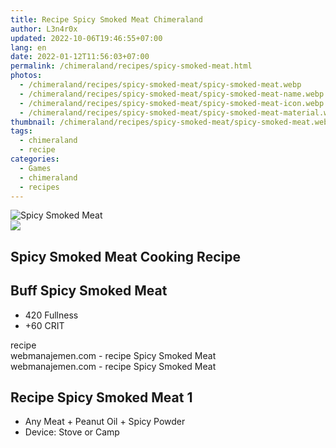 ```yaml
---
title: Recipe Spicy Smoked Meat Chimeraland
author: L3n4r0x
updated: 2022-10-06T19:46:55+07:00
lang: en
date: 2022-01-12T11:56:03+07:00
permalink: /chimeraland/recipes/spicy-smoked-meat.html
photos:
  - /chimeraland/recipes/spicy-smoked-meat/spicy-smoked-meat.webp
  - /chimeraland/recipes/spicy-smoked-meat/spicy-smoked-meat-name.webp
  - /chimeraland/recipes/spicy-smoked-meat/spicy-smoked-meat-icon.webp
  - /chimeraland/recipes/spicy-smoked-meat/spicy-smoked-meat-material.webp
thumbnail: /chimeraland/recipes/spicy-smoked-meat/spicy-smoked-meat.webp
tags:
  - chimeraland
  - recipe
categories:
  - Games
  - chimeraland
  - recipes
---
```


<link
  rel="stylesheet"
  href="https://rawcdn.githack.com/dimaslanjaka/Web-Manajemen/870a349/css/bootstrap-5-3-0-alpha3-wrapper.css"
/>
<section id="bootstrap-wrapper">
  <div data-bs-theme="dark">
    <div class="card mb-2">
      <div class="card-body">
        <div class="row g-0">
          <div class="col-sm-4 position-relative mb-2">
            <img
              src="https://www.webmanajemen.com/chimeraland/recipes/spicy-smoked-meat/spicy-smoked-meat-material.webp"
              class="card-img fit-cover w-100 h-100"
              alt="Spicy Smoked Meat"
              data-fancybox="true"
            />
          </div>
          <div class="col-sm-8 mb-2">
            <div class="card-body">
              <div class="d-flex flex-row align-items-center mb-3">
                <img
                  class="d-inline-block me-2"
                  src="https://www.webmanajemen.com/chimeraland/recipes/spicy-smoked-meat/spicy-smoked-meat-icon.webp"
                  width="auto"
                  height="auto"
                  style="vertical-align: middle"
                />
                <h2 class="fs-5">Spicy Smoked Meat Cooking Recipe</h2>
              </div>
              <h2 class="card-title fs-5">Buff Spicy Smoked Meat</h2>
              <div class="card-text">
                <ul>
                  <li>420 Fullness</li>
                  <li>+60 CRIT</li>
                </ul>
              </div>
              <span class="badge rounded-pill">recipe</span>
            </div>
            <div class="card-footer text-end text-muted mt-auto">
              webmanajemen.com - recipe Spicy Smoked Meat
            </div>
          </div>
        </div>
      </div>
      <div class="card-footer text-end text-muted">
        webmanajemen.com - recipe Spicy Smoked Meat
      </div>
    </div>
    <div class="row mb-2">
      <div class="col-12 col-lg-6 recipe-item mb-2">
        <div class="card">
          <div class="card-body">
            <h2 class="card-title fs-5">Recipe Spicy Smoked Meat 1</h2>
            <div class="card-text">
              <ul>
                <li>
                  Any Meat<span> + </span>Peanut Oil<span> + </span>Spicy Powder
                </li>
                <li>Device: Stove or Camp</li>
              </ul>
            </div>
          </div>
        </div>
      </div>
    </div>
  </div>
</section>